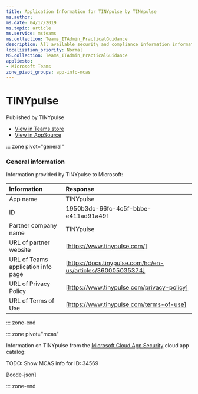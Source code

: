 ```yaml
---
title: Application Information for TINYpulse by TINYpulse
ms.author: 
ms.date: 04/17/2019
ms.topic: article
ms.service: msteams
ms.collection: Teams_ITAdmin_PracticalGuidance
description: All available security and compliance information information for TINYpulse, its data handling policies, its Microsoft Cloud App Security app catalog information, and security/compliance information in the CSA STAR registry.
localization_priority: Normal
MS.collection: Teams_ITAdmin_PracticalGuidance
appliesto:
- Microsoft Teams
zone_pivot_groups: app-info-mcas
---
```

# TINYpulse

Published by TINYpulse
* <a href="https://teams.microsoft.com/l/app/1950b3dc-66fc-4c5f-bbbe-e411ad91a49f" target="_blank">View in Teams store</a>
* <a href="https://appsource.microsoft.com/en-us/product/office/WA104381729" target="_blank">View in AppSource</a>

::: zone pivot="general"

### General information

Information provided by TINYpulse to Microsoft:

| **Information** | **Response** |
|:----------------|:-------------|
| App name | TINYpulse |
| ID | 1950b3dc-66fc-4c5f-bbbe-e411ad91a49f |
| Partner company name | TINYpulse |
| URL of partner website | [https://www.tinypulse.com/] |
| URL of Teams application info page | [https://docs.tinypulse.com/hc/en-us/articles/360005035374] |
| URL of Privacy Policy | [https://www.tinypulse.com/privacy-policy] |
| URL of Terms of Use | [https://www.tinypulse.com/terms-of-use] |

::: zone-end


::: zone pivot="mcas"

Information on TINYpulse from the [Microsoft Cloud App Security](https://www.microsoft.com/en-us/enterprise-mobility-security/cloud-app-security) cloud app catalog:

TODO: Show MCAS info for ID: 34569

[!code-json[](./json/34569.json)]

::: zone-end


